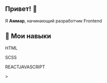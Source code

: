 ## Привет! 👋

Я **Аммар**, начинающий разработчик Frontend

## 🔧 Мои навыки

<div id=header display="inline"><p>HTML</p><p>SCSS</p><p>REACT</p<p>JAVASCRIPT</p>></div>



